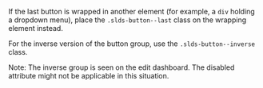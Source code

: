 If the last button is wrapped in another element (for example, a `div` holding a dropdown menu), place the `.slds-button--last` class on the wrapping element instead.

For the inverse version of the button group, use the `.slds-button--inverse` class.

Note: The inverse group is seen on the edit dashboard. The disabled attribute might not be applicable in this situation.
